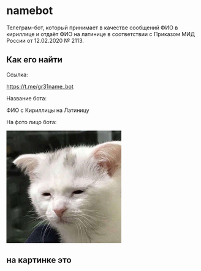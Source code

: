 # namebot
Телеграм-бот, который принимает в качестве сообщений ФИО в кириллице и отдаёт ФИО на латинице в соответствии с Приказом МИД России от 12.02.2020 № 2113.
## Как его найти
Ссылка: 

<https://t.me/gr31name_bot>

Название бота:

ФИО с Кириллицы на Латиницу

На фото лицо бота: 

![alt text](https://raw.githubusercontent.com/gaohryuuki/namebot/main/Exhausted_cat.jpg)

## на картинке это

